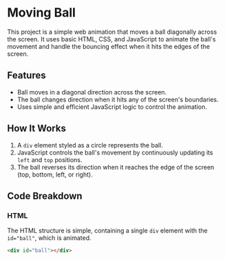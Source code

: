 # Moving Ball

This project is a simple web animation that moves a ball diagonally across the screen. It uses basic HTML, CSS, and JavaScript to animate the ball's movement and handle the bouncing effect when it hits the edges of the screen.

## Features

- Ball moves in a diagonal direction across the screen.
- The ball changes direction when it hits any of the screen's boundaries.
- Uses simple and efficient JavaScript logic to control the animation.

## How It Works

1. A `div` element styled as a circle represents the ball.
2. JavaScript controls the ball's movement by continuously updating its `left` and `top` positions.
3. The ball reverses its direction when it reaches the edge of the screen (top, bottom, left, or right).

## Code Breakdown

### HTML

The HTML structure is simple, containing a single `div` element with the `id="ball"`, which is animated.

```html
<div id="ball"></div>
